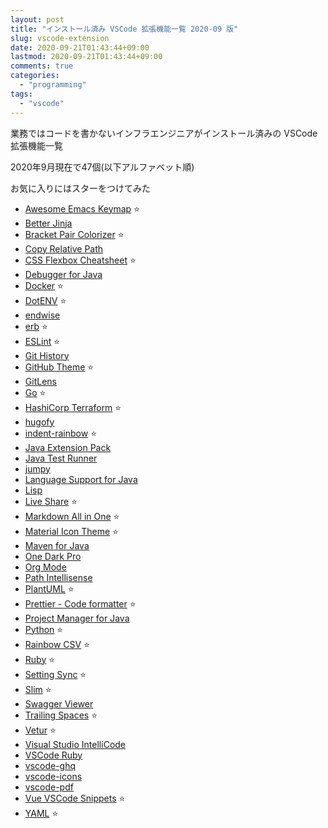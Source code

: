 ```yaml
---
layout: post
title: "インストール済み VSCode 拡張機能一覧 2020-09 版"
slug: vscode-extension
date: 2020-09-21T01:43:44+09:00
lastmod: 2020-09-21T01:43:44+09:00
comments: true
categories:
  - "programming"
tags:
  - "vscode"
---
```


業務ではコードを書かないインフラエンジニアがインストール済みの VSCode 拡張機能一覧

2020年9月現在で47個(以下アルファベット順)

お気に入りにはスターをつけてみた

- [Awesome Emacs Keymap](https://marketplace.visualstudio.com/items?itemName=tuttieee.emacs-mcx) ⭐
- [Better Jinja](https://marketplace.visualstudio.com/items?itemName=samuelcolvin.jinjahtml)
- [Bracket Pair Colorizer](https://marketplace.visualstudio.com/items?itemName=CoenraadS.bracket-pair-colorizer) ⭐
- [Copy Relative Path](https://marketplace.visualstudio.com/items?itemName=alexdima.copy-relative-path)
- [CSS Flexbox Cheatsheet](https://marketplace.visualstudio.com/items?itemName=dzhavat.css-flexbox-cheatsheet) ⭐
- [Debugger for Java](https://marketplace.visualstudio.com/items?itemName=vscjava.vscode-java-debug)
- [Docker](https://marketplace.visualstudio.com/items?itemName=ms-azuretools.vscode-docker) ⭐
- [DotENV](https://marketplace.visualstudio.com/items?itemName=mikestead.dotenv) ⭐
- [endwise](https://marketplace.visualstudio.com/items?itemName=kaiwood.endwise)
- [erb](https://marketplace.visualstudio.com/items?itemName=CraigMaslowski.erb) ⭐
- [ESLint](https://marketplace.visualstudio.com/items?itemName=dbaeumer.vscode-eslint) ⭐
- [Git History](https://marketplace.visualstudio.com/items?itemName=donjayamanne.githistory)
- [GitHub Theme](https://marketplace.visualstudio.com/items?itemName=GitHub.github-vscode-theme) ⭐
- [GitLens](https://marketplace.visualstudio.com/items?itemName=eamodio.gitlens)
- [Go](https://marketplace.visualstudio.com/items?itemName=golang.Go) ⭐
- [HashiCorp Terraform](https://marketplace.visualstudio.com/items?itemName=HashiCorp.terraform) ⭐
- [hugofy](https://marketplace.visualstudio.com/items?itemName=akmittal.hugofy)
- [indent-rainbow](https://marketplace.visualstudio.com/items?itemName=oderwat.indent-rainbow) ⭐
- [Java Extension Pack](https://marketplace.visualstudio.com/items?itemName=vscjava.vscode-java-pack)
- [Java Test Runner](https://marketplace.visualstudio.com/items?itemName=vscjava.vscode-java-test)
- [jumpy](https://marketplace.visualstudio.com/items?itemName=wmaurer.vscode-jumpy)
- [Language Support for Java](https://marketplace.visualstudio.com/items?itemName=redhat.java)
- [Lisp](https://marketplace.visualstudio.com/items?itemName=mattn.Lisp)
- [Live Share](https://marketplace.visualstudio.com/items?itemName=MS-vsliveshare.vsliveshare) ⭐
- [Markdown All in One](https://marketplace.visualstudio.com/items?itemName=yzhang.markdown-all-in-one) ⭐
- [Material Icon Theme](https://marketplace.visualstudio.com/items?itemName=PKief.material-icon-theme) ⭐
- [Maven for Java](https://marketplace.visualstudio.com/items?itemName=vscjava.vscode-maven)
- [One Dark Pro](https://marketplace.visualstudio.com/items?itemName=zhuangtongfa.Material-theme)
- [Org Mode](https://marketplace.visualstudio.com/items?itemName=tootone.org-mode)
- [Path Intellisense](https://marketplace.visualstudio.com/items?itemName=christian-kohler.path-intellisense)
- [PlantUML](https://marketplace.visualstudio.com/items?itemName=jebbs.plantuml) ⭐
- [Prettier - Code formatter](https://marketplace.visualstudio.com/items?itemName=esbenp.prettier-vscode) ⭐
- [Project Manager for Java](https://marketplace.visualstudio.com/items?itemName=vscjava.vscode-java-dependency)
- [Python](https://marketplace.visualstudio.com/items?itemName=ms-python.python) ⭐
- [Rainbow CSV](https://marketplace.visualstudio.com/items?itemName=mechatroner.rainbow-csv) ⭐
- [Ruby](https://marketplace.visualstudio.com/items?itemName=rebornix.Ruby) ⭐
- [Setting Sync](https://marketplace.visualstudio.com/items?itemName=Shan.code-settings-sync) ⭐
- [Slim](https://marketplace.visualstudio.com/items?itemName=sianglim.slim) ⭐
- [Swagger Viewer](https://marketplace.visualstudio.com/items?itemName=Arjun.swagger-viewer)
- [Trailing Spaces](https://marketplace.visualstudio.com/items?itemName=shardulm94.trailing-spaces) ⭐
- [Vetur](https://marketplace.visualstudio.com/items?itemName=octref.vetur) ⭐
- [Visual Studio IntelliCode](https://marketplace.visualstudio.com/items?itemName=VisualStudioExptTeam.vscodeintellicode)
- [VSCode Ruby](https://marketplace.visualstudio.com/items?itemName=wingrunr21.vscode-ruby)
- [vscode-ghq](https://marketplace.visualstudio.com/items?itemName=marchrock.vscode-ghq)
- [vscode-icons](https://marketplace.visualstudio.com/items?itemName=vscode-icons-team.vscode-icons)
- [vscode-pdf](https://marketplace.visualstudio.com/items?itemName=tomoki1207.pdf)
- [Vue VSCode Snippets](https://marketplace.visualstudio.com/items?itemName=sdras.vue-vscode-snippets) ⭐
- [YAML](https://marketplace.visualstudio.com/items?itemName=redhat.vscode-yaml) ⭐
